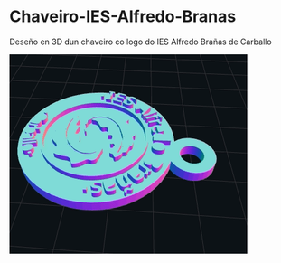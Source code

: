 # Chaveiro-IES-Alfredo-Branas
Deseño en 3D dun chaveiro co logo do IES Alfredo Brañas de Carballo

![](https://github.com/JuanMYB/Chaveiro-IES-Alfredo-Branas/blob/main/Chaveiro_IES_AlfredoBranas.gif)
